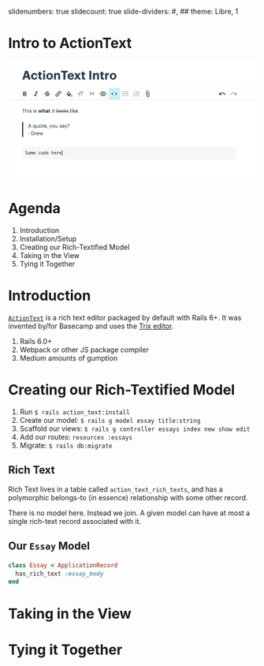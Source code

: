 slidenumbers: true
slidecount: true
slide-dividers: #, ##
theme: Libre, 1

# Intro to ActionText

![inline](action_text_images/01.png)

# Agenda

1. Introduction
2. Installation/Setup
3. Creating our Rich-Textified Model
4. Taking in the View
5. Tying it Together

# Introduction

[`ActionText`](https://edgeguides.rubyonrails.org/action_text_overview.html) is a rich text editor packaged by default with Rails 6+. It was invented by/for Basecamp and uses the [Trix editor](https://trix-editor.org/).

1. Rails 6.0+
2. Webpack or other JS package compiler
3. Medium amounts of gumption

# Creating our Rich-Textified Model

1. Run `$ rails action_text:install`
2. Create our model: `$ rails g model essay title:string`
3. Scaffold our views: `$ rails g controller essays index new show edit`
4. Add our routes: `resources :essays`
5. Migrate: `$ rails db:migrate`

## Rich Text

Rich Text lives in a table called `action_text_rich_texts`, and has a polymorphic belongs-to (in essence) relationship with some other record.

There is no model here. Instead we join. A given model can have at most a single rich-text record associated with it.

## Our `Essay` Model

```ruby
class Essay < ApplicationRecord
  has_rich_text :essay_body
end
```

# Taking in the View

# Tying it Together
